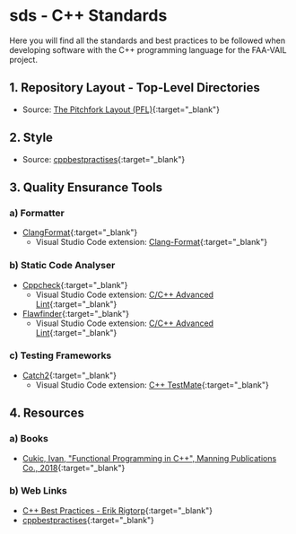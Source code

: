 # sds - C++ Standards

Here you will find all the standards and best practices to be followed when developing software with the C++ programming language for the FAA-VAIL project.

## 1. Repository Layout - Top-Level Directories

- Source: [The Pitchfork Layout (PFL)](https://api.csswg.org/bikeshed/?force=1&url=https://raw.githubusercontent.com/vector-of-bool/pitchfork/develop/data/spec.bs#tld){:target="_blank"}

## 2. Style

- Source: [cppbestpractises](https://lefticus.gitbooks.io/cpp-best-practices/content/03-Style.html){:target="_blank"}

## 3. Quality Ensurance Tools

### a) Formatter

- [ClangFormat](https://clang.llvm.org/docs/ClangFormat.html){:target="_blank"}
    - Visual Studio Code extension: [Clang-Format](https://github.com/xaverh/vscode-clang-format-provider){:target="_blank"}

### b) Static Code Analyser

- [Cppcheck](https://cppcheck.sourceforge.io){:target="_blank"}
    - Visual Studio Code extension: [C/C++ Advanced Lint](https://github.com/jbenden/vscode-c-cpp-flylint){:target="_blank"}
- [Flawfinder](https://dwheeler.com/flawfinder/){:target="_blank"}
    - Visual Studio Code extension: [C/C++ Advanced Lint](https://github.com/jbenden/vscode-c-cpp-flylint){:target="_blank"}

### c) Testing Frameworks

- [Catch2](https://github.com/catchorg/Catch2){:target="_blank"}
    - Visual Studio Code extension: [C++ TestMate](https://github.com/matepek/vscode-catch2-test-adapter){:target="_blank"}

## 4. Resources

### a) Books

- [Cukic, Ivan, "Functional Programming in C++", Manning Publications Co., 2018](https://www.manning.com/books/functional-programming-in-c-plus-plus){:target="_blank"}

### b) Web Links

- [C++ Best Practices - Erik Rigtorp](https://rigtorp.se/cpp-best-practices/){:target="_blank"}
- [cppbestpractises](https://lefticus.gitbooks.io/cpp-best-practices/content/){:target="_blank"}
